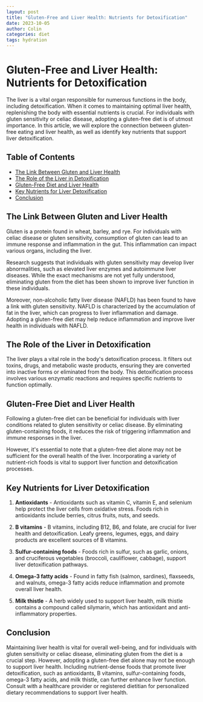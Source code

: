 ```yaml
---
layout: post
title: "Gluten-Free and Liver Health: Nutrients for Detoxification"
date: 2023-10-05
author: Colin
categories: diet
tags: hydration
---
```


# Gluten-Free and Liver Health: Nutrients for Detoxification

The liver is a vital organ responsible for numerous functions in the body, including detoxification. When it comes to maintaining optimal liver health, replenishing the body with essential nutrients is crucial. For individuals with gluten sensitivity or celiac disease, adopting a gluten-free diet is of utmost importance. In this article, we will explore the connection between gluten-free eating and liver health, as well as identify key nutrients that support liver detoxification.

## Table of Contents
- [The Link Between Gluten and Liver Health](#the-link-between-gluten-and-liver-health)
- [The Role of the Liver in Detoxification](#the-role-of-the-liver-in-detoxification)
- [Gluten-Free Diet and Liver Health](#gluten-free-diet-and-liver-health)
- [Key Nutrients for Liver Detoxification](#key-nutrients-for-liver-detoxification)
- [Conclusion](#conclusion)

## The Link Between Gluten and Liver Health

Gluten is a protein found in wheat, barley, and rye. For individuals with celiac disease or gluten sensitivity, consumption of gluten can lead to an immune response and inflammation in the gut. This inflammation can impact various organs, including the liver.

Research suggests that individuals with gluten sensitivity may develop liver abnormalities, such as elevated liver enzymes and autoimmune liver diseases. While the exact mechanisms are not yet fully understood, eliminating gluten from the diet has been shown to improve liver function in these individuals.

Moreover, non-alcoholic fatty liver disease (NAFLD) has been found to have a link with gluten sensitivity. NAFLD is characterized by the accumulation of fat in the liver, which can progress to liver inflammation and damage. Adopting a gluten-free diet may help reduce inflammation and improve liver health in individuals with NAFLD.

## The Role of the Liver in Detoxification

The liver plays a vital role in the body's detoxification process. It filters out toxins, drugs, and metabolic waste products, ensuring they are converted into inactive forms or eliminated from the body. This detoxification process involves various enzymatic reactions and requires specific nutrients to function optimally.

## Gluten-Free Diet and Liver Health

Following a gluten-free diet can be beneficial for individuals with liver conditions related to gluten sensitivity or celiac disease. By eliminating gluten-containing foods, it reduces the risk of triggering inflammation and immune responses in the liver.

However, it's essential to note that a gluten-free diet alone may not be sufficient for the overall health of the liver. Incorporating a variety of nutrient-rich foods is vital to support liver function and detoxification processes.

## Key Nutrients for Liver Detoxification

1. **Antioxidants** - Antioxidants such as vitamin C, vitamin E, and selenium help protect the liver cells from oxidative stress. Foods rich in antioxidants include berries, citrus fruits, nuts, and seeds.

2. **B vitamins** - B vitamins, including B12, B6, and folate, are crucial for liver health and detoxification. Leafy greens, legumes, eggs, and dairy products are excellent sources of B vitamins.

3. **Sulfur-containing foods** - Foods rich in sulfur, such as garlic, onions, and cruciferous vegetables (broccoli, cauliflower, cabbage), support liver detoxification pathways.

4. **Omega-3 fatty acids** - Found in fatty fish (salmon, sardines), flaxseeds, and walnuts, omega-3 fatty acids reduce inflammation and promote overall liver health.

5. **Milk thistle** - A herb widely used to support liver health, milk thistle contains a compound called silymarin, which has antioxidant and anti-inflammatory properties.

## Conclusion

Maintaining liver health is vital for overall well-being, and for individuals with gluten sensitivity or celiac disease, eliminating gluten from the diet is a crucial step. However, adopting a gluten-free diet alone may not be enough to support liver health. Including nutrient-dense foods that promote liver detoxification, such as antioxidants, B vitamins, sulfur-containing foods, omega-3 fatty acids, and milk thistle, can further enhance liver function. Consult with a healthcare provider or registered dietitian for personalized dietary recommendations to support liver health.